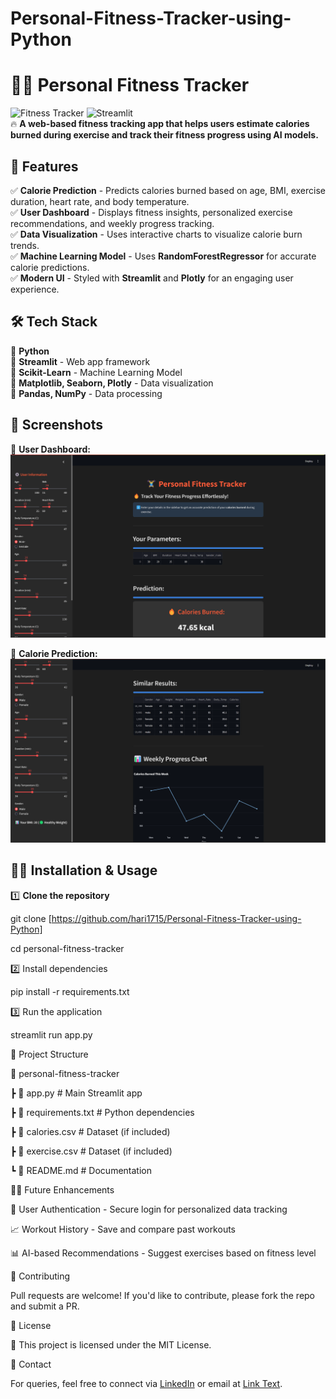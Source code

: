 # Personal-Fitness-Tracker-using-Python
# 🏋️‍♂️ Personal Fitness Tracker

![Fitness Tracker](https://img.shields.io/badge/Python-3.8+-blue.svg) 
![Streamlit](https://img.shields.io/badge/Streamlit-App-red)  
🔥 **A web-based fitness tracking app that helps users estimate calories burned during exercise and track their fitness progress using AI models.**

## 🚀 Features  
✅ **Calorie Prediction** - Predicts calories burned based on age, BMI, exercise duration, heart rate, and body temperature.  
✅ **User Dashboard** - Displays fitness insights, personalized exercise recommendations, and weekly progress tracking.  
✅ **Data Visualization** - Uses interactive charts to visualize calorie burn trends.  
✅ **Machine Learning Model** - Uses **RandomForestRegressor** for accurate calorie predictions.  
✅ **Modern UI** - Styled with **Streamlit** and **Plotly** for an engaging user experience.  

## 🛠️ Tech Stack  
🔹 **Python**  
🔹 **Streamlit** - Web app framework  
🔹 **Scikit-Learn** - Machine Learning Model  
🔹 **Matplotlib, Seaborn, Plotly** - Data visualization  
🔹 **Pandas, NumPy** - Data processing  

## 📸 Screenshots  
🔹 **User Dashboard:**  
![Dashboard](https://github.com/hari1715/Personal-Fitness-Tracker-using-Python/blob/main/user%20dashboard.png)  

🔹 **Calorie Prediction:**  
![Prediction](https://github.com/hari1715/Personal-Fitness-Tracker-using-Python/blob/main/Calorie%20Prediction.png)  

## 🏃‍♂️ Installation & Usage  
1️⃣ **Clone the repository** 

git clone [https://github.com/hari1715/Personal-Fitness-Tracker-using-Python]

cd personal-fitness-tracker

2️⃣ Install dependencies

pip install -r requirements.txt

3️⃣ Run the application

streamlit run app.py


📂 Project Structure

📁 personal-fitness-tracker

 ┣ 📄 app.py            # Main Streamlit app
 
 ┣ 📄 requirements.txt  # Python dependencies
 
 ┣ 📄 calories.csv      # Dataset (if included)
 
 ┣ 📄 exercise.csv      # Dataset (if included)
 
 ┗ 📄 README.md         # Documentation

 
🧑‍💻 Future Enhancements

🚀 User Authentication - Secure login for personalized data tracking

📈 Workout History - Save and compare past workouts

📊 AI-based Recommendations - Suggest exercises based on fitness level


🎯 Contributing

Pull requests are welcome! If you'd like to contribute, please fork the repo and submit a PR.


📜 License

📝 This project is licensed under the MIT License.


💌 Contact

For queries, feel free to connect via [LinkedIn](www.linkedin.com/in/erharish15) or email at [Link Text](harisher1505@gmail.com).
